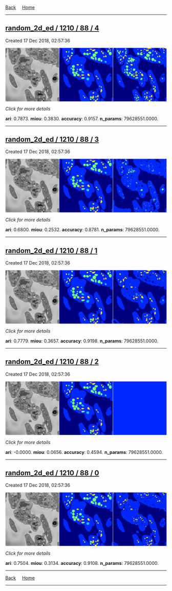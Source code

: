 
[Back](..)&nbsp;&nbsp;&nbsp;&nbsp;&nbsp;[Home](https://leapmanlab.github.io/snapshots)

---

<div class="summary"><a href="4"><h2>random_2d_ed / 1210 / 88 / 4</h2></a><p>Created 17 Dec 2018, 02:57:36
</p><a href="4"><img src="4/media/summary.png" align="center"></a><p>
<i>Click for more details</i>
</p></div>

**ari**: 0.7873. **miou**: 0.3830. **accuracy**: 0.9157. **n_params**: 79628551.0000. 

---

<div class="summary"><a href="3"><h2>random_2d_ed / 1210 / 88 / 3</h2></a><p>Created 17 Dec 2018, 02:57:36
</p><a href="3"><img src="3/media/summary.png" align="center"></a><p>
<i>Click for more details</i>
</p></div>

**ari**: 0.6800. **miou**: 0.2532. **accuracy**: 0.8781. **n_params**: 79628551.0000. 

---

<div class="summary"><a href="1"><h2>random_2d_ed / 1210 / 88 / 1</h2></a><p>Created 17 Dec 2018, 02:57:36
</p><a href="1"><img src="1/media/summary.png" align="center"></a><p>
<i>Click for more details</i>
</p></div>

**ari**: 0.7779. **miou**: 0.3657. **accuracy**: 0.9198. **n_params**: 79628551.0000. 

---

<div class="summary"><a href="2"><h2>random_2d_ed / 1210 / 88 / 2</h2></a><p>Created 17 Dec 2018, 02:57:36
</p><a href="2"><img src="2/media/summary.png" align="center"></a><p>
<i>Click for more details</i>
</p></div>

**ari**: -0.0000. **miou**: 0.0656. **accuracy**: 0.4594. **n_params**: 79628551.0000. 

---

<div class="summary"><a href="0"><h2>random_2d_ed / 1210 / 88 / 0</h2></a><p>Created 17 Dec 2018, 02:57:36
</p><a href="0"><img src="0/media/summary.png" align="center"></a><p>
<i>Click for more details</i>
</p></div>

**ari**: 0.7504. **miou**: 0.3134. **accuracy**: 0.9108. **n_params**: 79628551.0000. 

---

[Back](..)&nbsp;&nbsp;&nbsp;&nbsp;&nbsp;[Home](https://leapmanlab.github.io/snapshots)

---